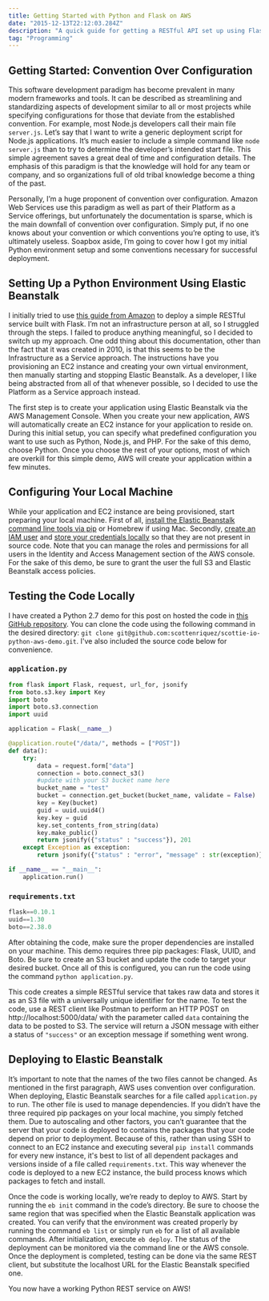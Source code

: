 ```yaml
---
title: Getting Started with Python and Flask on AWS
date: "2015-12-13T22:12:03.284Z"
description: "A quick guide for getting a RESTful API set up using Flask on Amazon Web Services."
tag: "Programming"
---
```


## Getting Started: Convention Over Configuration

This software development paradigm has become prevalent in many modern frameworks and tools. It can be described as streamlining and standardizing aspects of development similar to all or most projects while specifying configurations for those that deviate from the established convention. For example, most Node.js developers call their main file `server.js`. Let’s say that I want to write a generic deployment script for Node.js applications. It’s much easier to include a simple command like `node server.js` than to try to determine the developer’s intended start file. This simple agreement saves a great deal of time and configuration details. The emphasis of this paradigm is that the knowledge will hold for any team or company, and so organizations full of old tribal knowledge become a thing of the past.

Personally, I’m a huge proponent of convention over configuration. Amazon Web Services use this paradigm as well as part of their Platform as a Service offerings, but unfortunately the documentation is sparse, which is the main downfall of convention over configuration. Simply put, if no one knows about your convention or which conventions you’re opting to use, it’s ultimately useless. Soapbox aside, I’m going to cover how I got my initial Python environment setup and some conventions necessary for successful deployment.

## Setting Up a Python Environment Using Elastic Beanstalk

I initially tried to use [this guide from Amazon](http://docs.aws.amazon.com/elasticbeanstalk/latest/dg/create-deploy-python-flask.html) to deploy a simple RESTful service built with Flask. I’m not an infrastructure person at all, so I struggled through the steps. I failed to produce anything meaningful, so I decided to switch up my approach. One odd thing about this documentation, other than the fact that it was created in 2010, is that this seems to be the Infrastructure as a Service approach. The instructions have you provisioning an EC2 instance and creating your own virtual environment, then manually starting and stopping Elastic Beanstalk. As a developer, I like being abstracted from all of that whenever possible, so I decided to use the Platform as a Service approach instead.

The first step is to create your application using Elastic Beanstalk via the AWS Management Console. When you create your new application, AWS will automatically create an EC2 instance for your application to reside on. During this initial setup, you can specify what predefined configuration you want to use such as Python, Node.js, and PHP. For the sake of this demo, choose Python. Once you choose the rest of your options, most of which are overkill for this simple demo, AWS will create your application within a few minutes.

## Configuring Your Local Machine

While your application and EC2 instance are being provisioned, start preparing your local machine. First of all, [install the Elastic Beanstalk command line tools via pip](http://docs.aws.amazon.com/elasticbeanstalk/latest/dg/eb-cli3-install.html) or Homebrew if using Mac. Secondly, [create an IAM user](http://docs.aws.amazon.com/IAM/latest/UserGuide/id_users_create.html) and [store your credentials locally](http://docs.aws.amazon.com/aws-sdk-php/v2/guide/credentials.html#using-the-aws-credentials-file-and-credential-profiles) so that they are not present in source code. Note that you can manage the roles and permissions for all users in the Identity and Access Management section of the AWS console. For the sake of this demo, be sure to grant the user the full S3 and Elastic Beanstalk access policies.

## Testing the Code Locally

I have created a Python 2.7 demo for this post on hosted the code in [this GitHub repository](https://github.com/scottenriquez/scottie-io-python-aws-demo). You can clone the code using the following command in the desired directory: `git clone git@github.com:scottenriquez/scottie-io-python-aws-demo.git`. I've also included the source code below for convenience.

### `application.py`

```python
from flask import Flask, request, url_for, jsonify
from boto.s3.key import Key
import boto
import boto.s3.connection
import uuid

application = Flask(__name__)

@application.route("/data/", methods = ["POST"])
def data():
	try:
		data = request.form["data"]
		connection = boto.connect_s3()
		#update with your S3 bucket name here
		bucket_name = "test"
		bucket = connection.get_bucket(bucket_name, validate = False)
		key = Key(bucket)
		guid = uuid.uuid4()
		key.key = guid
		key.set_contents_from_string(data)
		key.make_public()
		return jsonify({"status" : "success"}), 201
	except Exception as exception:
		return jsonify({"status" : "error", "message" : str(exception)}), 500

if __name__ == "__main__":
	application.run()
```

### `requirements.txt`

```python
flask==0.10.1
uuid==1.30
boto==2.38.0
```

After obtaining the code, make sure the proper dependencies are installed on your machine. This demo requires three pip packages: Flask, UUID, and Boto. Be sure to create an S3 bucket and update the code to target your desired bucket. Once all of this is configured, you can run the code using the command `python application.py`.

This code creates a simple RESTful service that takes raw data and stores it as an S3 file with a universally unique identifier for the name. To test the code, use a REST client like Postman to perform an HTTP POST on http://localhost:5000/data/ with the parameter called `data` containing the data to be posted to S3. The service will return a JSON message with either a status of `"success"` or an exception message if something went wrong.

## Deploying to Elastic Beanstalk

It’s important to note that the names of the two files cannot be changed. As mentioned in the first paragraph, AWS uses convention over configuration. When deploying, Elastic Beanstalk searches for a file called `application.py` to run. The other file is used to manage dependencies. If you didn’t have the three required pip packages on your local machine, you simply fetched them. Due to autoscaling and other factors, you can’t guarantee that the server that your code is deployed to contains the packages that your code depend on prior to deployment. Because of this, rather than using SSH to connect to an EC2 instance and executing several `pip install` commands for every new instance, it's best to list of all dependent packages and versions inside of a file called `requirements.txt`. This way whenever the code is deployed to a new EC2 instance, the build process knows which packages to fetch and install.

Once the code is working locally, we’re ready to deploy to AWS. Start by running the `eb init` command in the code’s directory. Be sure to choose the same region that was specified when the Elastic Beanstalk application was created. You can verify that the environment was created properly by running the command `eb list` or simply run `eb` for a list of all available commands. After initialization, execute `eb deploy`. The status of the deployment can be monitored via the command line or the AWS console. Once the deployment is completed, testing can be done via the same REST client, but substitute the localhost URL for the Elastic Beanstalk specified one.

You now have a working Python REST service on AWS!
